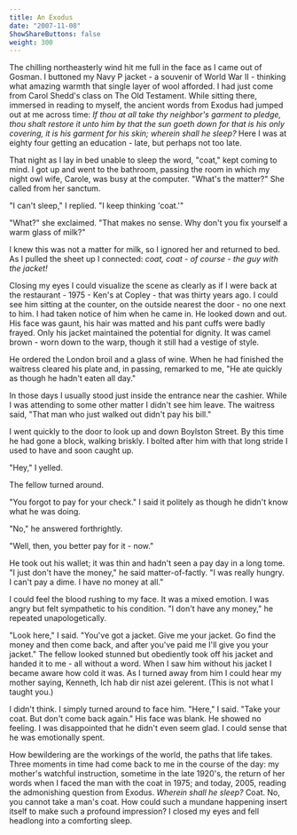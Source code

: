 ```yaml
---
title: An Exodus
date: "2007-11-08"
ShowShareButtons: false
weight: 300
---
```


The chilling northeasterly wind hit me full in the face as I came out of Gosman. I buttoned my Navy P jacket - a souvenir of World War II - thinking what amazing warmth that single layer of wool afforded. I had just come from Carol Shedd's class on The Old Testament. While sitting there, immersed in reading to myself, the ancient words from Exodus had jumped out at me across time: *If thou at all take thy neighbor's garment to pledge, thou shalt restore it unto him by that the sun goeth down for that is his only covering, it is his garment for his skin; wherein shall he sleep?* Here I was at eighty four getting an education - late, but perhaps not too late.

That night as I lay in bed unable to sleep the word, "coat," kept coming to mind. I got up and went to the bathroom, passing the room in which my night owl wife, Carole, was busy at the computer. "What's the matter?" She called from her sanctum. 

"I can't sleep," I replied. "I keep thinking 'coat.'" 

"What?" she exclaimed. "That makes no sense. Why don't you fix yourself a warm glass of milk?" 

I knew this was not a matter for milk, so I ignored her and returned to bed. As I pulled the sheet up I connected: *coat, coat - of course - the guy with the jacket!*

Closing my eyes I could visualize the scene as clearly as if I were back at the restaurant - 1975 - Ken's at Copley - that was thirty years ago. I could see him sitting at the counter, on the outside nearest the door - no one next to him. I had taken notice of him when he came in. He looked down and out. His face was gaunt, his hair was matted and his pant cuffs were badly frayed. Only his jacket maintained the potential for dignity. It was camel brown - worn down to the warp, though it still had a vestige of style.

He ordered the London broil and a glass of wine. When he had finished the waitress cleared his plate and, in passing, remarked to me, "He ate quickly as though he hadn't eaten all day."

In those days I usually stood just inside the entrance near the cashier. While I was attending to some other matter I didn't see him leave. The waitress said, "That man who just walked out didn't pay his bill."

I went quickly to the door to look up and down Boylston Street. By this time he had gone a block, walking briskly. I bolted after him with that long stride I used to have and soon caught up. 

"Hey," I yelled.

The fellow turned around.

"You forgot to pay for your check." I said it politely as though he didn't know what he was doing. 

"No," he answered forthrightly.

"Well, then, you better pay for it - now." 

He took out his wallet; it was thin and hadn't seen a pay day in a long tome. "I just don't have the money," he said matter-of-factly. "I was really hungry. I can't pay a dime. I have no money at all." 

I could feel the blood rushing to my face. It was a mixed emotion. I was angry but felt sympathetic to his condition. "I don't have any money," he repeated unapologetically.

"Look here," I said. "You've got a jacket. Give me your jacket. Go find the money and then come back, and after you've paid me I'll give you your jacket." The fellow looked stunned but obediently took off his jacket and handed it to me - all without a word. When I saw him without his jacket I became aware how cold it was. As I turned away from him I could hear my mother saying, Kenneth, Ich hab dir nist azei gelerent. (This is not what I taught you.)

I didn't think. I simply turned around to face him. "Here," I said. "Take your coat. But don't come back again." His face was blank. He showed no feeling. I was disappointed that he didn't even seem glad. I could sense that he was emotionally spent. 

How bewildering are the workings of the world, the paths that life takes. Three moments in time had come back to me in the course of the day: my mother's watchful instruction, sometime in the late 1920's, the return of her words when I faced the man with the coat in 1975; and today, 2005, reading the admonishing question from Exodus. *Wherein shall he sleep?* Coat. No, you cannot take a man's coat. How could such a mundane happening insert itself to make such a profound impression? I closed my eyes and fell headlong into a comforting sleep.